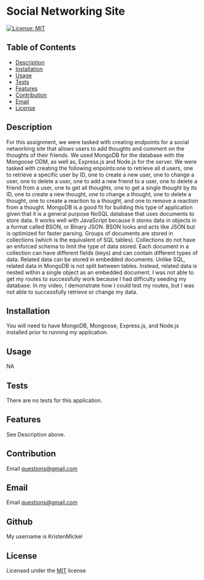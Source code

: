 

# Social Networking Site

[![License: MIT](https://img.shields.io/badge/License-MIT-yellow.svg)](https://www.gnu.org/licenses/MIT)

## Table of Contents
- [Description](#Description)
- [Installation](#Installation)
- [Usage](#Usage)
- [Tests](#Tests)
- [Features](#Features)
- [Contribution](#Contribution)
- [Email](#Email)
- [License](#License)

## Description
For this assignment, we were tasked with creating endpoints for a social networking site that allows users to add thoughts and comment on the thoughts of their friends. We used MongoDB for the database with the Mongoose ODM, as well as, Express.js and Node.js for the server. We were tasked with creating the following enpoints:one to retrieve all d users, one to retrieve a specific user by ID, one to create a new user, one to change a user, one to delete a user, one to add a new friend to a user, one to delete a friend from a user, one to get all thoughts, one to get a single thought by its ID, one to create a new thought, one to change a thought, one to delete a thought, one to create a reaction to a thought, and one to remove a reaction from a thought. MongoDB is a good fit for building this type of application given that it is a general purpose NoSQL database that uses documents to store data. It works well with JavaScript because it stores data in objects in a format called BSON, or Binary JSON. BSON looks and acts like JSON but is optimized for faster parsing. Groups of documents are stored in collections (which is the equivalent of SQL tables). Collections do not have an enforced schema to limit the type of data stored. Each document in a collection can have different fields (keys) and can contain different types of data. Related data can be stored in embedded documents. Unlike SQL, related data in MongoDB is not split between tables. Instead, related data is nested within a single object as an embedded document. I was not able to get my routes to successfully work because I had difficulty seeding my database. In my video, I demonstrate how I could test my routes, but I was not able to successfully retrieve or change my data.

## Installation
You will need to have MongoDB, Mongoose, Express.js, and Node.js installed prior to running my application.

## Usage
NA

## Tests
There are no tests for this application.

## Features
See Description above.

## Contribution
Email questions@gmail.com

## Email
Email questions@gmail.com

## Github
My username is KristenMickel

## License
Licensed under the [MIT](https://choosealicense.com/licenses/mit/) license
        